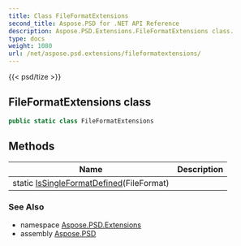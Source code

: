 ```yaml
---
title: Class FileFormatExtensions
second_title: Aspose.PSD for .NET API Reference
description: Aspose.PSD.Extensions.FileFormatExtensions class. 
type: docs
weight: 1080
url: /net/aspose.psd.extensions/fileformatextensions/
---
```

{{< psd/tize >}}
## FileFormatExtensions class

```csharp
public static class FileFormatExtensions
```

## Methods

| Name | Description |
| --- | --- |
| static [IsSingleFormatDefined](../../aspose.psd.extensions/fileformatextensions/issingleformatdefined/)(FileFormat) |  |

### See Also

* namespace [Aspose.PSD.Extensions](../../aspose.psd.extensions/)
* assembly [Aspose.PSD](../../)


